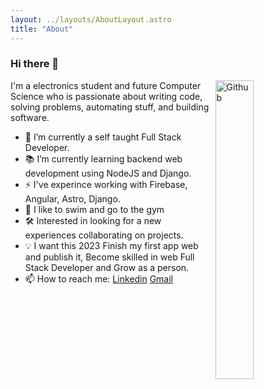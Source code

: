 ```yaml
---
layout: ../layouts/AboutLayout.astro
title: "About"
---
```


### Hi there 👋

<img width="35%" align="right" alt="Github" src="https://user-images.githubusercontent.com/48678280/88862734-4903af80-d201-11ea-968b-9c939d88a37c.gif" />

I'm a electronics student and future Computer Science who is passionate about writing code, solving problems, automating stuff, and building software.

- 🔭 I’m currently a self taught Full Stack Developer.
- 📚 I’m currently learning backend web development using NodeJS and Django.
- ⚡ I've experince working with Firebase, Angular, Astro, Django.
- 👯 I like to swim and go to the gym
- 🛠 Interested in looking for a new experiences collaborating on projects. 
- 💡 I want this 2023 Finish my first app web and publish it, Become skilled in web Full Stack Developer and Grow as a person. 
- 📫 How to reach me: [Linkedin](https://www.linkedin.com/in/emmanuel-heredia-41577a234/) [Gmail](mailto:herediiaa.e@gmail.com)
